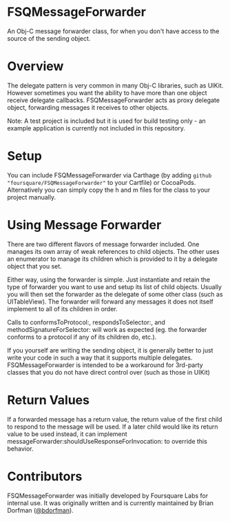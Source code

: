FSQMessageForwarder
===============

An Obj-C message forwarder class, for when you don't have access to the source of the sending object.

Overview
========

The delegate pattern is very common in many Obj-C libraries, such as UIKit. However sometimes you want the ability to have more than one object receive delegate callbacks. FSQMessageForwarder acts as proxy delegate object, forwarding messages it receives to other objects.

Note: A test project is included but it is used for build testing only - an example application is currently not included in this repository.

Setup
=====

You can include FSQMessageForwarder via Carthage (by adding `github "foursquare/FSQMessageForwarder"` to your Cartfile) or CocoaPods. Alternatively you can simply copy the h and m files for the class to your project manually.

Using Message Forwarder
=======================

There are two different flavors of message forwarder included. One manages its own array of weak references to child objects. The other uses an enumerator to manage its children which is provided to it by a delegate object that you set. 

Either way, using the forwarder is simple. Just instantiate and retain the type of forwarder you want to use and setup its list of child objects. Usually you will then set the forwarder as the delegate of some other class (such as UITableView). The forwarder will forward any messages it does not itself implement to all of its children in order.

Calls to conformsToProtocol:, respondsToSelector:, and methodSignatureForSelector: will work as expected (eg. the forwarder conforms to a protocol if any of its children do, etc.).

If you yourself are writing the sending object, it is generally better to just write your code in such a way that it supports multiple delegates. FSQMessageForwarder is intended to be a workaround for 3rd-party classes that you do not have direct control over (such as those in UIKit)

Return Values
=============

If a forwarded message has a return value, the return value of the first child to respond to the message will be used. If a later child would like its return value to be used instead, it can implement messageForwarder:shouldUseResponseForInvocation: to override this behavior.

Contributors
============

FSQMessageForwarder was initially developed by Foursquare Labs for internal use. It was originally written and is currently maintained by Brian Dorfman ([@bdorfman](https://twitter.com/bdorfman)).
